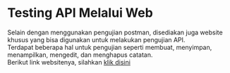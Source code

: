 # Testing API Melalui Web
Selain dengan menggunakan pengujian postman, disediakan juga website khusus yang bisa digunakan untuk melakukan pengujian API. <br>Terdapat beberapa hal untuk pengujian seperti membuat, menyimpan, menampilkan, mengedit, dan menghapus catatan.</b>
<br>Berikut link websitenya, silahkan <a href="http://notesapp-v1.dicodingacademy.com/">klik disini</a>
